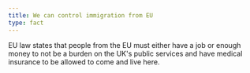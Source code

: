 ```yaml
---
title: We can control immigration from EU
type: fact
---
```


EU law states that people from the EU must either have a job or enough money to not be a burden on the UK's public services and have medical insurance to be allowed to come and live here.
